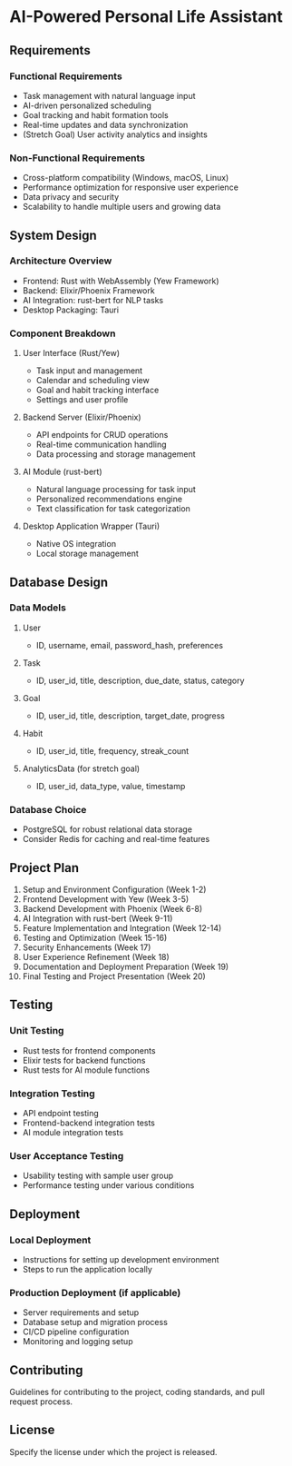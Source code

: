 # AI-Powered Personal Life Assistant

## Requirements

### Functional Requirements

- Task management with natural language input
- AI-driven personalized scheduling
- Goal tracking and habit formation tools
- Real-time updates and data synchronization
- (Stretch Goal) User activity analytics and insights

### Non-Functional Requirements

- Cross-platform compatibility (Windows, macOS, Linux)
- Performance optimization for responsive user experience
- Data privacy and security
- Scalability to handle multiple users and growing data

## System Design

### Architecture Overview

- Frontend: Rust with WebAssembly (Yew Framework)
- Backend: Elixir/Phoenix Framework
- AI Integration: rust-bert for NLP tasks
- Desktop Packaging: Tauri

### Component Breakdown

1. User Interface (Rust/Yew)

   - Task input and management
   - Calendar and scheduling view
   - Goal and habit tracking interface
   - Settings and user profile

2. Backend Server (Elixir/Phoenix)

   - API endpoints for CRUD operations
   - Real-time communication handling
   - Data processing and storage management

3. AI Module (rust-bert)

   - Natural language processing for task input
   - Personalized recommendations engine
   - Text classification for task categorization

4. Desktop Application Wrapper (Tauri)
   - Native OS integration
   - Local storage management

## Database Design

### Data Models

1. User

   - ID, username, email, password_hash, preferences

2. Task

   - ID, user_id, title, description, due_date, status, category

3. Goal

   - ID, user_id, title, description, target_date, progress

4. Habit

   - ID, user_id, title, frequency, streak_count

5. AnalyticsData (for stretch goal)
   - ID, user_id, data_type, value, timestamp

### Database Choice

- PostgreSQL for robust relational data storage
- Consider Redis for caching and real-time features

## Project Plan

1. Setup and Environment Configuration (Week 1-2)
2. Frontend Development with Yew (Week 3-5)
3. Backend Development with Phoenix (Week 6-8)
4. AI Integration with rust-bert (Week 9-11)
5. Feature Implementation and Integration (Week 12-14)
6. Testing and Optimization (Week 15-16)
7. Security Enhancements (Week 17)
8. User Experience Refinement (Week 18)
9. Documentation and Deployment Preparation (Week 19)
10. Final Testing and Project Presentation (Week 20)

## Testing

### Unit Testing

- Rust tests for frontend components
- Elixir tests for backend functions
- Rust tests for AI module functions

### Integration Testing

- API endpoint testing
- Frontend-backend integration tests
- AI module integration tests

### User Acceptance Testing

- Usability testing with sample user group
- Performance testing under various conditions

## Deployment

### Local Deployment

- Instructions for setting up development environment
- Steps to run the application locally

### Production Deployment (if applicable)

- Server requirements and setup
- Database setup and migration process
- CI/CD pipeline configuration
- Monitoring and logging setup

## Contributing

Guidelines for contributing to the project, coding standards, and pull request process.

## License

Specify the license under which the project is released.
